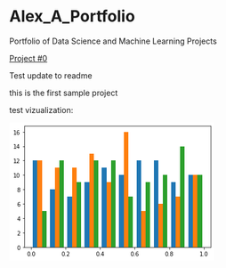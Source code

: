 # Alex_A_Portfolio
Portfolio of Data Science and Machine Learning Projects


[Project #0](https://github.com/aarbisman/test_project)

Test update to readme

this is the first sample project

test vizualization:

![alt text](https://github.com/aarbisman/Alex_A_Portfolio/blob/master/images/test_image_1.png)
